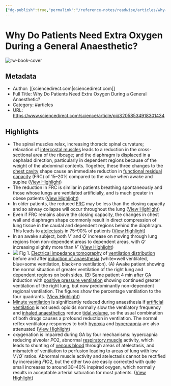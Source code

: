 ```yaml
---
{"dg-publish":true,"permalink":"/reference-notes/readwise/articles/why-do-patients-need-extra-oxygen-during-a-general-anaesthetic/"}
---
```


# Why Do Patients Need Extra Oxygen During a General Anaesthetic?

![rw-book-cover](https://ars.els-cdn.com/content/image/1-s2.0-S2058534918X00158-cov150h.gif)

## Metadata
- Author: [[sciencedirect.com\|sciencedirect.com]]
- Full Title: Why Do Patients Need Extra Oxygen During a General Anaesthetic?
- Category: #articles
- URL: https://www.sciencedirect.com/science/article/pii/S2058534918301434

## Highlights
- The spinal muscles relax, increasing thoracic spinal curvature; relaxation of [intercostal muscles](https://www.sciencedirect.com/topics/medicine-and-dentistry/intercostal-muscle) leads to a reduction in the cross-sectional area of the ribcage; and the diaphragm is displaced in a cephalad direction, particularly in dependent regions because of the weight of the abdominal contents. Together, these three changes to the [chest cavity](https://www.sciencedirect.com/topics/medicine-and-dentistry/thoracic-cavity) shape cause an immediate reduction in [functional residual capacity](https://www.sciencedirect.com/topics/medicine-and-dentistry/functional-residual-capacity) (FRC) of 15–20% compared to the value when awake and supine ([View Highlight](https://read.readwise.io/read/01gs5ne0xpd385f4qwyk7ck43c))
- The reduction in FRC is similar in patients breathing spontaneously and those whose lungs are ventilated artificially, and is much greater in obese patients ([View Highlight](https://read.readwise.io/read/01gs5nf5593get6sn9yxmrt26g))
- In older patients, the reduced [FRC](https://www.sciencedirect.com/topics/medicine-and-dentistry/functional-residual-capacity) may be less than the closing capacity and so airway collapse will occur throughout the lung ([View Highlight](https://read.readwise.io/read/01gs5nfga7ph3xkkqa1dta1bdn))
- Even if FRC remains above the closing capacity, the changes in chest wall and diaphragm shape commonly result in direct compression of lung tissue in the caudal and dependent regions behind the diaphragm. This leads to [atelectasis](https://www.sciencedirect.com/topics/medicine-and-dentistry/atelectasis) in 75–90% of patients ([View Highlight](https://read.readwise.io/read/01gs5ngtg8a6p16bcy8qna9zv1))
- In an awake subject, both *V˙* and *Q˙* increase on moving through lung regions from non-dependent areas to dependent areas, with *Q˙* increasing slightly more than *V˙* ([View Highlight](https://read.readwise.io/read/01gs5nmmfcs0ncye570bgnemse))
- ![](https://ars.els-cdn.com/content/image/1-s2.0-S2058534918301434-gr1.jpg)
  Fig 1. [Electrical impedance tomography](https://www.sciencedirect.com/topics/medicine-and-dentistry/electrical-impedance-tomography) of [ventilation distribution](https://www.sciencedirect.com/topics/medicine-and-dentistry/lung-ventilation-distribution) before and after [induction of anaesthesia](https://www.sciencedirect.com/topics/medicine-and-dentistry/induction-of-anesthesia) (white=well ventilated, blue=some ventilation, black=no ventilation). (A) Awake patient showing the normal situation of greater ventilation of the right lung and dependent regions on both sides. (B) Same patient 4 min after [GA](https://www.sciencedirect.com/topics/medicine-and-dentistry/general-anaesthesia) induction with [positive pressure ventilation](https://www.sciencedirect.com/topics/medicine-and-dentistry/continuous-positive-airway-pressure) showing continued greater ventilation of the right lung, but now predominantly non-dependent regional ventilation. The figures show the percentage ventilation to the four quadrants. ([View Highlight](https://read.readwise.io/read/01gs5nqj3prdt472a2b2sev31d))
- [Minute ventilation](https://www.sciencedirect.com/topics/medicine-and-dentistry/respiratory-minute-volume) is significantly reduced during anaesthesia if [artificial ventilation](https://www.sciencedirect.com/topics/medicine-and-dentistry/artificial-respiration) is not used: opioids normally slow the ventilatory frequency and [inhaled anaesthetics](https://www.sciencedirect.com/topics/medicine-and-dentistry/inhaled-anesthetics) reduce [tidal volume](https://www.sciencedirect.com/topics/medicine-and-dentistry/tidal-volume), so the usual combination of both drugs causes a profound reduction in ventilation. The normal reflex ventilatory responses to both [hypoxia](https://www.sciencedirect.com/topics/medicine-and-dentistry/hypoxia) and [hypercapnia](https://www.sciencedirect.com/topics/medicine-and-dentistry/hypercapnia) are also attenuated ([View Highlight](https://read.readwise.io/read/01gs5nv2rrbncgph6gz1v94xjy))
- oxygenation is impaired during GA by four mechanisms: hypercapnia reducing alveolar *P*O2, abnormal [respiratory muscle](https://www.sciencedirect.com/topics/medicine-and-dentistry/respiratory-muscle) activity, which leads to shunting of [venous blood](https://www.sciencedirect.com/topics/medicine-and-dentistry/venous-blood) through areas of atelectasis, and mismatch of ventilation to perfusion leading to areas of lung with low *V˙*/*Q˙* ratios. Abnormal muscle activity and atelectasis cannot be rectified by increasing *F*IO2, but the other two are easily corrected with quite small increases to around 30–40% inspired oxygen, which normally results in acceptable arterial saturation for most patients. ([View Highlight](https://read.readwise.io/read/01gs5nyqs96pq8z997w5q70vse))
